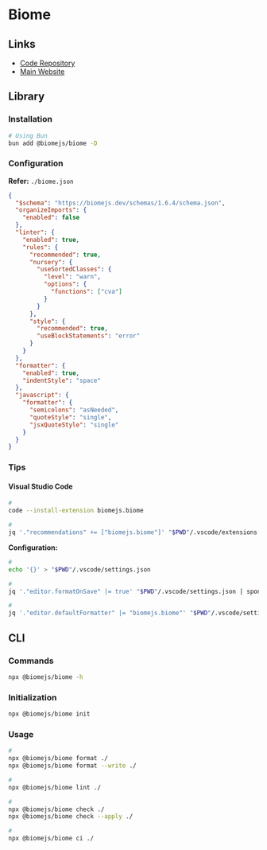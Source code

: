 # Biome

<!--
https://github.com/HazelHook/Hazel/blob/main/biome.json
-->

## Links

- [Code Repository](https://github.com/biomejs/biome)
- [Main Website](https://biomejs.dev)

## Library

### Installation

```sh
# Using Bun
bun add @biomejs/biome -D
```

### Configuration

<!--
    "lint": "biome check .",
    "lint:fix": "biome check . --apply",
-->

**Refer:** `./biome.json`

```json
{
  "$schema": "https://biomejs.dev/schemas/1.6.4/schema.json",
  "organizeImports": {
    "enabled": false
  },
  "linter": {
    "enabled": true,
    "rules": {
      "recommended": true,
      "nursery": {
        "useSortedClasses": {
          "level": "warn",
          "options": {
            "functions": ["cva"]
          }
        }
      },
      "style": {
        "recommended": true,
        "useBlockStatements": "error"
      }
    }
  },
  "formatter": {
    "enabled": true,
    "indentStyle": "space"
  },
  "javascript": {
    "formatter": {
      "semicolons": "asNeeded",
      "quoteStyle": "single",
      "jsxQuoteStyle": "single"
    }
  }
}
```

### Tips

#### Visual Studio Code

```sh
#
code --install-extension biomejs.biome

#
jq '."recommendations" += ["biomejs.biome"]' "$PWD"/.vscode/extensions.json | sponge "$PWD"/.vscode/extensions.json
```

**Configuration:**

```sh
#
echo '{}' > "$PWD"/.vscode/settings.json
```

```sh
#
jq '."editor.formatOnSave" |= true' "$PWD"/.vscode/settings.json | sponge "$PWD"/.vscode/settings.json

#
jq '."editor.defaultFormatter" |= "biomejs.biome"' "$PWD"/.vscode/settings.json | sponge "$PWD"/.vscode/settings.json
```

## CLI

### Commands

```sh
npx @biomejs/biome -h
```

### Initialization

```sh
npx @biomejs/biome init
```

### Usage

```sh
#
npx @biomejs/biome format ./
npx @biomejs/biome format --write ./

#
npx @biomejs/biome lint ./

#
npx @biomejs/biome check ./
npx @biomejs/biome check --apply ./

#
npx @biomejs/biome ci ./
```
